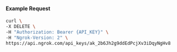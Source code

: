 <!-- Code generated for API Clients. DO NOT EDIT. -->

#### Example Request

```bash
curl \
-X DELETE \
-H "Authorization: Bearer {API_KEY}" \
-H "Ngrok-Version: 2" \
https://api.ngrok.com/api_keys/ak_2b6Jh2g9ddEdPcjXv3iDqyNgHv8
```
